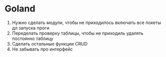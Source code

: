 # Goland

1. Нужно сделать модули, чтобы не приходилось включать все покеты дл запуска проги
2. Переделать проверку таблицы, чтобы не приходиль удалять постоянно таблицу
3. Сделать остальные функции CRUD
4. Не забывать про интерфейс
